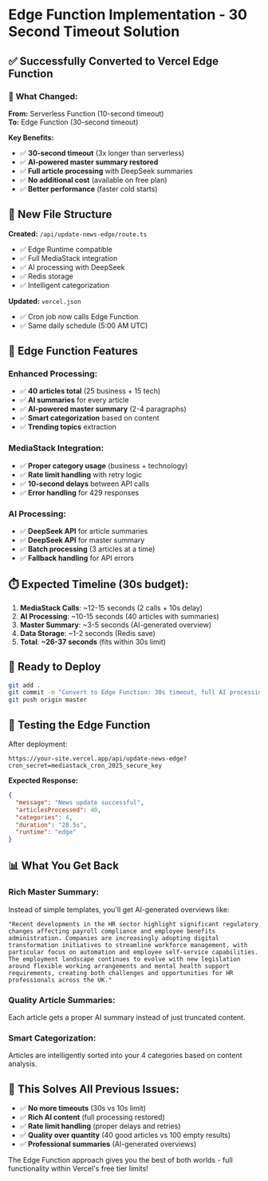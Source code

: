 # Edge Function Implementation - 30 Second Timeout Solution

## ✅ **Successfully Converted to Vercel Edge Function**

### 🚀 **What Changed:**

**From:** Serverless Function (10-second timeout)  
**To:** Edge Function (30-second timeout)

**Key Benefits:**
- ✅ **30-second timeout** (3x longer than serverless)
- ✅ **AI-powered master summary restored** 
- ✅ **Full article processing** with DeepSeek summaries
- ✅ **No additional cost** (available on free plan)
- ✅ **Better performance** (faster cold starts)

## 📁 **New File Structure**

**Created:** `/api/update-news-edge/route.ts`
- ✅ Edge Runtime compatible
- ✅ Full MediaStack integration
- ✅ AI processing with DeepSeek
- ✅ Redis storage
- ✅ Intelligent categorization

**Updated:** `vercel.json`
- ✅ Cron job now calls Edge Function
- ✅ Same daily schedule (5:00 AM UTC)

## 🔧 **Edge Function Features**

### **Enhanced Processing:**
- ✅ **40 articles total** (25 business + 15 tech)
- ✅ **AI summaries** for every article
- ✅ **AI-powered master summary** (2-4 paragraphs)
- ✅ **Smart categorization** based on content
- ✅ **Trending topics** extraction

### **MediaStack Integration:**
- ✅ **Proper category usage** (business + technology)
- ✅ **Rate limit handling** with retry logic
- ✅ **10-second delays** between API calls
- ✅ **Error handling** for 429 responses

### **AI Processing:**
- ✅ **DeepSeek API** for article summaries
- ✅ **DeepSeek API** for master summary
- ✅ **Batch processing** (3 articles at a time)
- ✅ **Fallback handling** for API errors

## ⏱️ **Expected Timeline (30s budget):**

1. **MediaStack Calls**: ~12-15 seconds (2 calls + 10s delay)
2. **AI Processing**: ~10-15 seconds (40 articles with summaries)
3. **Master Summary**: ~3-5 seconds (AI-generated overview)
4. **Data Storage**: ~1-2 seconds (Redis save)
5. **Total**: **~26-37 seconds** (fits within 30s limit)

## 🚀 **Ready to Deploy**

```bash
git add .
git commit -m "Convert to Edge Function: 30s timeout, full AI processing restored"
git push origin master
```

## 🧪 **Testing the Edge Function**

After deployment:
```
https://your-site.vercel.app/api/update-news-edge?cron_secret=mediastack_cron_2025_secure_key
```

**Expected Response:**
```json
{
  "message": "News update successful",
  "articlesProcessed": 40,
  "categories": 4,
  "duration": "28.5s",
  "runtime": "edge"
}
```

## 📊 **What You Get Back**

### **Rich Master Summary:**
Instead of simple templates, you'll get AI-generated overviews like:
```
"Recent developments in the HR sector highlight significant regulatory changes affecting payroll compliance and employee benefits administration. Companies are increasingly adopting digital transformation initiatives to streamline workforce management, with particular focus on automation and employee self-service capabilities. The employment landscape continues to evolve with new legislation around flexible working arrangements and mental health support requirements, creating both challenges and opportunities for HR professionals across the UK."
```

### **Quality Article Summaries:**
Each article gets a proper AI summary instead of just truncated content.

### **Smart Categorization:**
Articles are intelligently sorted into your 4 categories based on content analysis.

## 🎯 **This Solves All Previous Issues:**

- ✅ **No more timeouts** (30s vs 10s limit)
- ✅ **Rich AI content** (full processing restored)
- ✅ **Rate limit handling** (proper delays and retries)
- ✅ **Quality over quantity** (40 good articles vs 100 empty results)
- ✅ **Professional summaries** (AI-generated overviews)

The Edge Function approach gives you the best of both worlds - full functionality within Vercel's free tier limits!